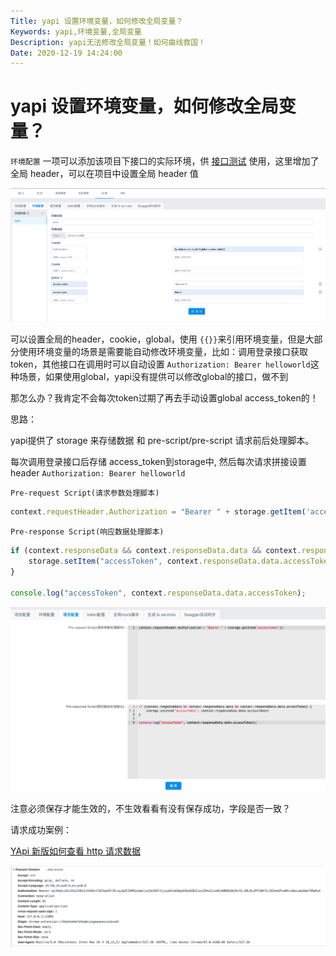 ```yaml
---
Title: yapi 设置环境变量，如何修改全局变量？
Keywords: yapi,环境变量,全局变量
Description: yapi无法修改全局变量！如何曲线救国！
Date: 2020-12-19 14:24:00
---
```


# yapi 设置环境变量，如何修改全局变量？

`环境配置` 一项可以添加该项目下接口的实际环境，供 [接口测试](https://hellosean1025.github.io/yapi/documents/case.html) 使用，这里增加了全局 header，可以在项目中设置全局 header 值

![截屏2020-12-19 下午2.03.31](./assert/yapi-环境变量配置.png)

可以设置全局的header，cookie，global，使用 `{{}}`来引用环境变量，但是大部分使用环境变量的场景是需要能自动修改环境变量，比如：调用登录接口获取token，其他接口在调用时可以自动设置 `Authorization: Bearer helloworld`这种场景，如果使用global，yapi没有提供可以修改global的接口，做不到



那怎么办？我肯定不会每次token过期了再去手动设置global access_token的！



思路：

yapi提供了 storage 来存储数据 和  pre-script/pre-script 请求前后处理脚本。

每次调用登录接口后存储 access_token到storage中, 然后每次请求拼接设置header  `Authorization: Bearer helloworld`

`Pre-request Script(请求参数处理脚本)`

```js
context.requestHeader.Authorization = "Bearer " + storage.getItem('accessToken');
```

`Pre-response Script(响应数据处理脚本)`

```js
if (context.responseData && context.responseData.data && context.responseData.data.accessToken) {
    storage.setItem("accessToken", context.responseData.data.accessToken)
}

console.log("accessToken", context.responseData.data.accessToken);
```


![](./assert/yapi-pre-script.png)

注意必须保存才能生效的，不生效看看有没有保存成功，字段是否一致？

请求成功案例：

[YApi 新版如何查看 http 请求数据](https://juejin.cn/post/6844903795743260685)

![yapi-环境变量-成功案例.png](./assert/yapi-环境变量-成功案例.png)